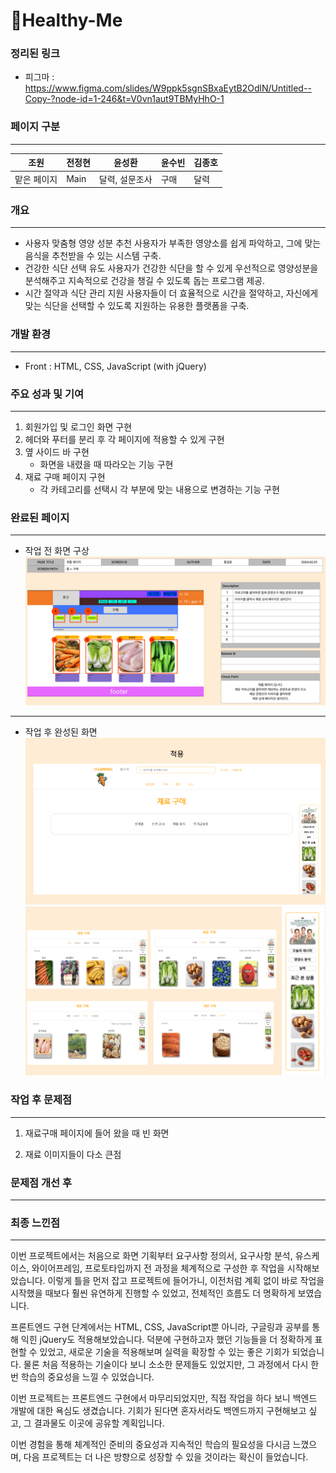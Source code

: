 # 💪Healthy-Me

### 정리된 링크
* 피그마 : https://www.figma.com/slides/W9ppk5sgnSBxaEytB2OdlN/Untitled--Copy-?node-id=1-246&t=V0vn1aut9TBMyHhO-1

### 페이지 구분
----------------------
| 조원 | 전정현 | 윤성환 | 윤수빈 | 김종호 |
|--------|--------|--------|--------|--------|
| 맡은 페이지 | Main | 달력, 설문조사 | 구매 | 달력 |

### 개요
-----
* 사용자 맞춤형 영양 성분 추천 사용자가 부족한 영양소를 쉽게 파악하고, 그에 맞는 음식을 추천받을 수 있는 시스템 구축.
* 건강한 식단 선택 유도 사용자가 건강한 식단을 할 수 있게 우선적으로 영양성분을 분석해주고  지속적으로 건강을 챙길 수 있도록 돕는 프로그램 제공.
* 시간 절약과 식단 관리 지원 사용자들이 더 효율적으로 시간을 절약하고, 자신에게 맞는 식단을 선택할 수 있도록 지원하는 유용한 플랫폼을 구축.

### 개발 환경
---------------
* Front : HTML, CSS, JavaScript (with jQuery)

### 주요 성과 및 기여
------
1. 회원가입 및 로그인 화면 구현
2. 헤더와 푸터를 분리 후 각 페이지에 적용할 수 있게 구현
3. 옆 사이드 바 구현
   * 화면을 내렸을 때 따라오는 기능 구현
4. 재료 구매 페이지 구현
   * 각 카테고리를 선택시 각 부분에 맞는 내용으로 변경하는 기능 구현

### 완료된 페이지
----------
* 작업 전 화면 구상
![first](./Healthy_Me/초기%20작업%20초안.PNG)
---------
* 작업 후 완성된 화면
![first](./Healthy_Me/초기도안으로%20만든%20화면.PNG)
![first](./Healthy_Me/purchase.PNG) 

### 작업 후 문제점
-------
1. 재료구매 페이지에 들어 왔을 때 빈 화면

2. 재료 이미지들이 다소 큰점


### 문제점 개선 후 
------

### 최종 느낀점
-------
이번 프로젝트에서는 처음으로 화면 기획부터 요구사항 정의서, 요구사항 분석, 유스케이스, 와이어프레임, 프로토타입까지 전 과정을 체계적으로 구성한 후 작업을 시작해보았습니다. 이렇게 틀을 먼저 잡고 프로젝트에 들어가니, 이전처럼 계획 없이 바로 작업을 시작했을 때보다 훨씬 유연하게 진행할 수 있었고, 전체적인 흐름도 더 명확하게 보였습니다.

프론트엔드 구현 단계에서는 HTML, CSS, JavaScript뿐 아니라, 구글링과 공부를 통해 익힌 jQuery도 적용해보았습니다. 덕분에 구현하고자 했던 기능들을 더 정확하게 표현할 수 있었고, 새로운 기술을 적용해보며 실력을 확장할 수 있는 좋은 기회가 되었습니다. 물론 처음 적용하는 기술이다 보니 소소한 문제들도 있었지만, 그 과정에서 다시 한 번 학습의 중요성을 느낄 수 있었습니다.

이번 프로젝트는 프론트엔드 구현에서 마무리되었지만, 직접 작업을 하다 보니 백엔드 개발에 대한 욕심도 생겼습니다. 기회가 된다면 혼자서라도 백엔드까지 구현해보고 싶고, 그 결과물도 이곳에 공유할 계획입니다.

이번 경험을 통해 체계적인 준비의 중요성과 지속적인 학습의 필요성을 다시금 느꼈으며, 다음 프로젝트는 더 나은 방향으로 성장할 수 있을 것이라는 확신이 들었습니다.
